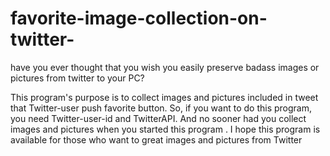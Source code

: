 # favorite-image-collection-on-twitter-
have you ever thought that you wish you easily preserve badass images or pictures from twitter to your PC?

This program's purpose is to collect images and pictures included in tweet that Twitter-user push favorite button.
So, if you want to do this program, you need Twitter-user-id and TwitterAPI.
And no sooner had you collect images and pictures when you started this program .
I hope this program is available for those who want to great images and pictures from Twitter
